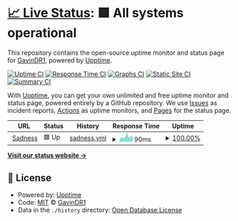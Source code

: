 # [📈 Live Status](https://GavinDR1.github.io/Monitor): <!--live status--> **🟩 All systems operational**

This repository contains the open-source uptime monitor and status page for [GavinDR1](https://GavinDR1.github.io/Monitor), powered by [Upptime](https://github.com/upptime/upptime).

[![Uptime CI](https://github.com/GavinDR1/Monitor/workflows/Uptime%20CI/badge.svg)](https://github.com/GavinDR1/Monitor/actions?query=workflow%3A%22Uptime+CI%22)
[![Response Time CI](https://github.com/GavinDR1/Monitor/workflows/Response%20Time%20CI/badge.svg)](https://github.com/GavinDR1/Monitor/actions?query=workflow%3A%22Response+Time+CI%22)
[![Graphs CI](https://github.com/GavinDR1/Monitor/workflows/Graphs%20CI/badge.svg)](https://github.com/GavinDR1/Monitor/actions?query=workflow%3A%22Graphs+CI%22)
[![Static Site CI](https://github.com/GavinDR1/Monitor/workflows/Static%20Site%20CI/badge.svg)](https://github.com/GavinDR1/Monitor/actions?query=workflow%3A%22Static+Site+CI%22)
[![Summary CI](https://github.com/GavinDR1/Monitor/workflows/Summary%20CI/badge.svg)](https://github.com/GavinDR1/Monitor/actions?query=workflow%3A%22Summary+CI%22)

With [Upptime](https://upptime.js.org), you can get your own unlimited and free uptime monitor and status page, powered entirely by a GitHub repository. We use [Issues](https://github.com/GavinDR1/Monitor/issues) as incident reports, [Actions](https://github.com/GavinDR1/Monitor/actions) as uptime monitors, and [Pages](https://GavinDR1.github.io/Monitor) for the status page.

<!--start: status pages-->
<!-- This summary is generated by Upptime (https://github.com/upptime/upptime) -->
<!-- Do not edit this manually, your changes will be overwritten -->
<!-- prettier-ignore -->
| URL | Status | History | Response Time | Uptime |
| --- | ------ | ------- | ------------- | ------ |
| <img alt="" src="https://icons.duckduckgo.com/ip3/null.ico" height="13"> [Sadness](google.com) | 🟩 Up | [sadness.yml](https://github.com/GavinDR1/Monitor/commits/HEAD/history/sadness.yml) | <details><summary><img alt="Response time graph" src="./graphs/sadness/response-time-week.png" height="20"> 90ms</summary><br><a href="https://GavinDR1.github.io/Monitor/history/sadness"><img alt="Response time 125" src="https://img.shields.io/endpoint?url=https%3A%2F%2Fraw.githubusercontent.com%2FGavinDR1%2FMonitor%2FHEAD%2Fapi%2Fsadness%2Fresponse-time.json"></a><br><a href="https://GavinDR1.github.io/Monitor/history/sadness"><img alt="24-hour response time 80" src="https://img.shields.io/endpoint?url=https%3A%2F%2Fraw.githubusercontent.com%2FGavinDR1%2FMonitor%2FHEAD%2Fapi%2Fsadness%2Fresponse-time-day.json"></a><br><a href="https://GavinDR1.github.io/Monitor/history/sadness"><img alt="7-day response time 90" src="https://img.shields.io/endpoint?url=https%3A%2F%2Fraw.githubusercontent.com%2FGavinDR1%2FMonitor%2FHEAD%2Fapi%2Fsadness%2Fresponse-time-week.json"></a><br><a href="https://GavinDR1.github.io/Monitor/history/sadness"><img alt="30-day response time 123" src="https://img.shields.io/endpoint?url=https%3A%2F%2Fraw.githubusercontent.com%2FGavinDR1%2FMonitor%2FHEAD%2Fapi%2Fsadness%2Fresponse-time-month.json"></a><br><a href="https://GavinDR1.github.io/Monitor/history/sadness"><img alt="1-year response time 125" src="https://img.shields.io/endpoint?url=https%3A%2F%2Fraw.githubusercontent.com%2FGavinDR1%2FMonitor%2FHEAD%2Fapi%2Fsadness%2Fresponse-time-year.json"></a></details> | <details><summary><a href="https://GavinDR1.github.io/Monitor/history/sadness">100.00%</a></summary><a href="https://GavinDR1.github.io/Monitor/history/sadness"><img alt="All-time uptime 100.00%" src="https://img.shields.io/endpoint?url=https%3A%2F%2Fraw.githubusercontent.com%2FGavinDR1%2FMonitor%2FHEAD%2Fapi%2Fsadness%2Fuptime.json"></a><br><a href="https://GavinDR1.github.io/Monitor/history/sadness"><img alt="24-hour uptime 100.00%" src="https://img.shields.io/endpoint?url=https%3A%2F%2Fraw.githubusercontent.com%2FGavinDR1%2FMonitor%2FHEAD%2Fapi%2Fsadness%2Fuptime-day.json"></a><br><a href="https://GavinDR1.github.io/Monitor/history/sadness"><img alt="7-day uptime 100.00%" src="https://img.shields.io/endpoint?url=https%3A%2F%2Fraw.githubusercontent.com%2FGavinDR1%2FMonitor%2FHEAD%2Fapi%2Fsadness%2Fuptime-week.json"></a><br><a href="https://GavinDR1.github.io/Monitor/history/sadness"><img alt="30-day uptime 99.95%" src="https://img.shields.io/endpoint?url=https%3A%2F%2Fraw.githubusercontent.com%2FGavinDR1%2FMonitor%2FHEAD%2Fapi%2Fsadness%2Fuptime-month.json"></a><br><a href="https://GavinDR1.github.io/Monitor/history/sadness"><img alt="1-year uptime 100.00%" src="https://img.shields.io/endpoint?url=https%3A%2F%2Fraw.githubusercontent.com%2FGavinDR1%2FMonitor%2FHEAD%2Fapi%2Fsadness%2Fuptime-year.json"></a></details>

<!--end: status pages-->

[**Visit our status website →**](https://GavinDR1.github.io/Monitor)

## 📄 License

- Powered by: [Upptime](https://github.com/upptime/upptime)
- Code: [MIT](./LICENSE) © [GavinDR1](https://GavinDR1.github.io/Monitor)
- Data in the `./history` directory: [Open Database License](https://opendatacommons.org/licenses/odbl/1-0/)
